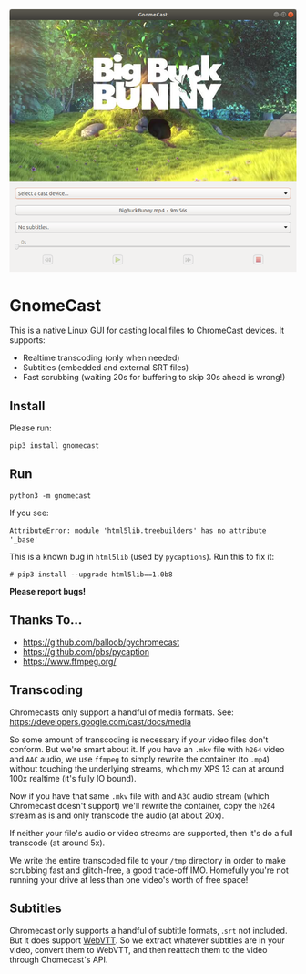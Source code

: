 ![alt text](screenshot.png)

GnomeCast
=========

This is a native Linux GUI for casting local files to ChromeCast devices.  It supports:

- Realtime transcoding (only when needed)
- Subtitles (embedded and external SRT files)
- Fast scrubbing (waiting 20s for buffering to skip 30s ahead is wrong!)

Install
-------
Please run:

```
pip3 install gnomecast
```

Run
---

```
python3 -m gnomecast
```

If you see:
```
AttributeError: module 'html5lib.treebuilders' has no attribute '_base'
```

This is a known bug in `html5lib` (used by `pycaptions`).  Run this to fix it:
```
# pip3 install --upgrade html5lib==1.0b8
```

**Please report bugs!**


Thanks To...
------------

- https://github.com/balloob/pychromecast
- https://github.com/pbs/pycaption
- https://www.ffmpeg.org/

Transcoding
-----------
Chromecasts only support a handful of media formats.  See: https://developers.google.com/cast/docs/media

So some amount of transcoding is necessary if your video files don't conform.  But we're smart about it.  If you have an `.mkv` file with `h264` video and `AAC` audio, we use `ffmpeg` to simply rewrite the container (to `.mp4`) without touching the underlying streams, which my XPS 13 can at around 100x realtime (it's fully IO bound).

Now if you have that same `.mkv` file with and `A3C` audio stream (which Chromecast doesn't support) we'll rewrite the container, copy the `h264` stream as is and only transcode the audio (at about 20x).

If neither your file's audio or video streams are supported, then it's do a full transcode (at around 5x).

We write the entire transcoded file to your `/tmp` directory in order to make scrubbing fast and glitch-free, a good trade-off IMO.  Homefully you're not running your drive at less than one video's worth of free space!

Subtitles
---------
Chromecast only supports a handful of subtitle formats, .`srt` not included.  But it does support [WebVTT](https://w3c.github.io/webvtt/).  So we extract whatever subtitles are in your video, convert them to WebVTT, and then reattach them to the video through Chomecast's API.
